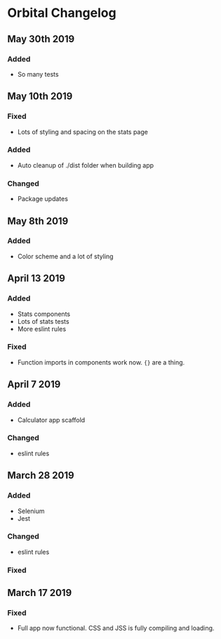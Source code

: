 # Orbital Changelog

## May 30th 2019
### Added
- So many tests


## May 10th 2019
### Fixed
- Lots of styling and spacing on the stats page
### Added
- Auto cleanup of ./dist folder when building app
### Changed
- Package updates


## May 8th 2019
### Added
- Color scheme and a lot of styling


## April 13 2019
### Added
- Stats components
- Lots of stats tests
- More eslint rules

### Fixed
- Function imports in components work now. `{}` are a thing.


## April 7 2019
### Added
- Calculator app scaffold

### Changed
- eslint rules


## March 28 2019
### Added
- Selenium
- Jest
### Changed
- eslint rules
### Fixed


## March 17 2019
### Fixed
- Full app now functional. CSS and JSS is fully compiling and loading.
